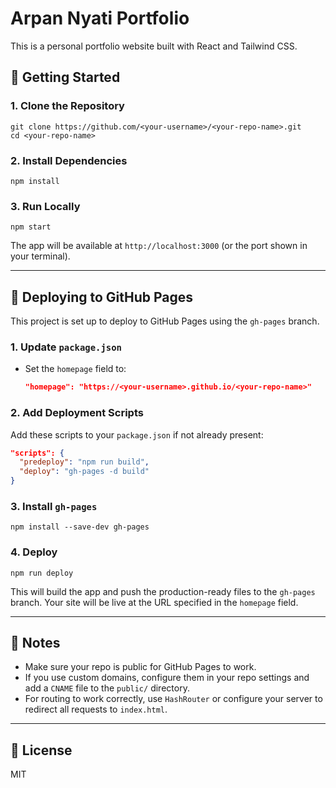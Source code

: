 # Arpan Nyati Portfolio

This is a personal portfolio website built with React and Tailwind CSS.

## 🚀 Getting Started

### 1. Clone the Repository

```
git clone https://github.com/<your-username>/<your-repo-name>.git
cd <your-repo-name>
```

### 2. Install Dependencies

```
npm install
```

### 3. Run Locally

```
npm start
```

The app will be available at `http://localhost:3000` (or the port shown in your terminal).

---

## 🚢 Deploying to GitHub Pages

This project is set up to deploy to GitHub Pages using the `gh-pages` branch.

### 1. Update `package.json`

- Set the `homepage` field to:
  
  ```json
  "homepage": "https://<your-username>.github.io/<your-repo-name>"
  ```

### 2. Add Deployment Scripts

Add these scripts to your `package.json` if not already present:

```json
"scripts": {
  "predeploy": "npm run build",
  "deploy": "gh-pages -d build"
}
```

### 3. Install `gh-pages`

```
npm install --save-dev gh-pages
```

### 4. Deploy

```
npm run deploy
```

This will build the app and push the production-ready files to the `gh-pages` branch. Your site will be live at the URL specified in the `homepage` field.

---

## 📝 Notes
- Make sure your repo is public for GitHub Pages to work.
- If you use custom domains, configure them in your repo settings and add a `CNAME` file to the `public/` directory.
- For routing to work correctly, use `HashRouter` or configure your server to redirect all requests to `index.html`.

---

## 📄 License
MIT
